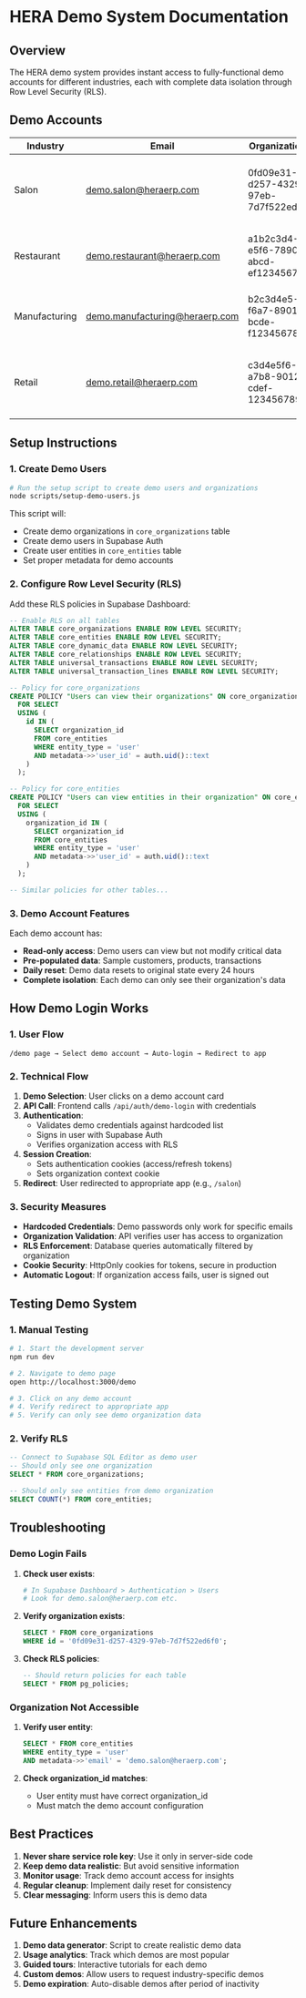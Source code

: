 # HERA Demo System Documentation

## Overview

The HERA demo system provides instant access to fully-functional demo accounts for different industries, each with complete data isolation through Row Level Security (RLS).

## Demo Accounts

| Industry | Email | Organization ID | Features |
|----------|-------|----------------|----------|
| Salon | demo.salon@heraerp.com | 0fd09e31-d257-4329-97eb-7d7f522ed6f0 | Appointment booking, staff management, inventory, POS |
| Restaurant | demo.restaurant@heraerp.com | a1b2c3d4-e5f6-7890-abcd-ef1234567890 | Table management, kitchen display, menu, billing |
| Manufacturing | demo.manufacturing@heraerp.com | b2c3d4e5-f6a7-8901-bcde-f12345678901 | Production orders, BOM, quality control, supply chain |
| Retail | demo.retail@heraerp.com | c3d4e5f6-a7b8-9012-cdef-123456789012 | Inventory management, POS, customer loyalty, analytics |

## Setup Instructions

### 1. Create Demo Users

```bash
# Run the setup script to create demo users and organizations
node scripts/setup-demo-users.js
```

This script will:
- Create demo organizations in `core_organizations` table
- Create demo users in Supabase Auth
- Create user entities in `core_entities` table
- Set proper metadata for demo accounts

### 2. Configure Row Level Security (RLS)

Add these RLS policies in Supabase Dashboard:

```sql
-- Enable RLS on all tables
ALTER TABLE core_organizations ENABLE ROW LEVEL SECURITY;
ALTER TABLE core_entities ENABLE ROW LEVEL SECURITY;
ALTER TABLE core_dynamic_data ENABLE ROW LEVEL SECURITY;
ALTER TABLE core_relationships ENABLE ROW LEVEL SECURITY;
ALTER TABLE universal_transactions ENABLE ROW LEVEL SECURITY;
ALTER TABLE universal_transaction_lines ENABLE ROW LEVEL SECURITY;

-- Policy for core_organizations
CREATE POLICY "Users can view their organizations" ON core_organizations
  FOR SELECT
  USING (
    id IN (
      SELECT organization_id 
      FROM core_entities 
      WHERE entity_type = 'user' 
      AND metadata->>'user_id' = auth.uid()::text
    )
  );

-- Policy for core_entities
CREATE POLICY "Users can view entities in their organization" ON core_entities
  FOR SELECT
  USING (
    organization_id IN (
      SELECT organization_id 
      FROM core_entities 
      WHERE entity_type = 'user' 
      AND metadata->>'user_id' = auth.uid()::text
    )
  );

-- Similar policies for other tables...
```

### 3. Demo Account Features

Each demo account has:
- **Read-only access**: Demo users can view but not modify critical data
- **Pre-populated data**: Sample customers, products, transactions
- **Daily reset**: Demo data resets to original state every 24 hours
- **Complete isolation**: Each demo can only see their organization's data

## How Demo Login Works

### 1. User Flow
```
/demo page → Select demo account → Auto-login → Redirect to app
```

### 2. Technical Flow

1. **Demo Selection**: User clicks on a demo account card
2. **API Call**: Frontend calls `/api/auth/demo-login` with credentials
3. **Authentication**: 
   - Validates demo credentials against hardcoded list
   - Signs in user with Supabase Auth
   - Verifies organization access with RLS
4. **Session Creation**:
   - Sets authentication cookies (access/refresh tokens)
   - Sets organization context cookie
5. **Redirect**: User redirected to appropriate app (e.g., `/salon`)

### 3. Security Measures

- **Hardcoded Credentials**: Demo passwords only work for specific emails
- **Organization Validation**: API verifies user has access to organization
- **RLS Enforcement**: Database queries automatically filtered by organization
- **Cookie Security**: HttpOnly cookies for tokens, secure in production
- **Automatic Logout**: If organization access fails, user is signed out

## Testing Demo System

### 1. Manual Testing

```bash
# 1. Start the development server
npm run dev

# 2. Navigate to demo page
open http://localhost:3000/demo

# 3. Click on any demo account
# 4. Verify redirect to appropriate app
# 5. Verify can only see demo organization data
```

### 2. Verify RLS

```sql
-- Connect to Supabase SQL Editor as demo user
-- Should only see one organization
SELECT * FROM core_organizations;

-- Should only see entities from demo organization
SELECT COUNT(*) FROM core_entities;
```

## Troubleshooting

### Demo Login Fails

1. **Check user exists**: 
   ```bash
   # In Supabase Dashboard > Authentication > Users
   # Look for demo.salon@heraerp.com etc.
   ```

2. **Verify organization exists**:
   ```sql
   SELECT * FROM core_organizations 
   WHERE id = '0fd09e31-d257-4329-97eb-7d7f522ed6f0';
   ```

3. **Check RLS policies**:
   ```sql
   -- Should return policies for each table
   SELECT * FROM pg_policies;
   ```

### Organization Not Accessible

1. **Verify user entity**:
   ```sql
   SELECT * FROM core_entities 
   WHERE entity_type = 'user' 
   AND metadata->>'email' = 'demo.salon@heraerp.com';
   ```

2. **Check organization_id matches**:
   - User entity must have correct organization_id
   - Must match the demo account configuration

## Best Practices

1. **Never share service role key**: Use it only in server-side code
2. **Keep demo data realistic**: But avoid sensitive information
3. **Monitor usage**: Track demo account access for insights
4. **Regular cleanup**: Implement daily reset for consistency
5. **Clear messaging**: Inform users this is demo data

## Future Enhancements

1. **Demo data generator**: Script to create realistic demo data
2. **Usage analytics**: Track which demos are most popular
3. **Guided tours**: Interactive tutorials for each demo
4. **Custom demos**: Allow users to request industry-specific demos
5. **Demo expiration**: Auto-disable demos after period of inactivity